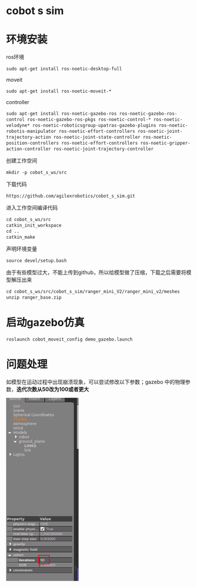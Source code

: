 # cobot s sim 	

# 环境安装

ros环境

```
sudo apt-get install ros-noetic-desktop-full 
```

moveit 

```
sudo apt-get install ros-noetic-moveit-*
```

controller

```
sudo apt-get install ros-noetic-gazebo-ros ros-noetic-gazebo-ros-control ros-noetic-gazebo-ros-pkgs ros-noetic-control-* ros-noetic-velodyne* ros-noetic-roboticsgroup-upatras-gazebo-plugins ros-noetic-robotis-manipulator ros-noetic-effort-controllers ros-noetic-joint-trajectory-action ros-noetic-joint-state-controller ros-noetic-position-controllers ros-noetic-effort-controllers ros-noetic-gripper-action-controller ros-noetic-joint-trajectory-controller
```

创建工作空间

```
mkdir -p cobot_s_ws/src
```

下载代码

```
https://github.com/agilexrobotics/cobot_s_sim.git
```

进入工作空间编译代码

```
cd cobot_s_ws/src
catkin_init_workspace 
cd ..
catkin_make
```

声明环境变量

```
source devel/setup.bash
```

由于有些模型过大，不能上传到github，所以给模型做了压缩，下载之后需要将模型解压出来

```
cd cobot_s_ws/src/cobot_s_sim/ranger_mini_V2/ranger_mini_v2/meshes
unzip ranger_base.zip
```

# 启动gazebo仿真

```
roslaunch cobot_moveit_config demo_gazebo.launch
```





# 问题处理

如模型在运动过程中出现崩溃现象，可以尝试修改以下参数；gazebo 中的物理参数，**迭代次数从50改为100或者更大**

![](img/D33C9474-6A29-4691-8E64-565D9B2B9F46.png)